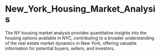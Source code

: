 # New_York_Housing_Market_Analysis
The NY housing market analysis provides quantitative insights into the housing options available in NYC, contributing to a broader understanding of the real estate market dynamics in New York, offering valuable information for potential buyers, sellers, and investors.
